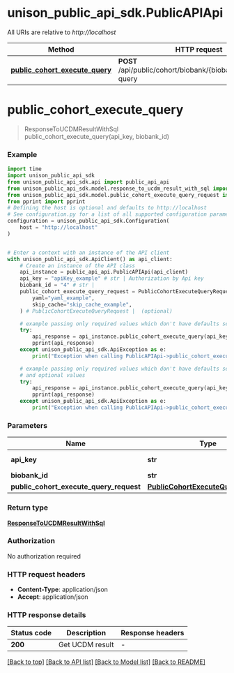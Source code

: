 # unison_public_api_sdk.PublicAPIApi

All URIs are relative to *http://localhost*

Method | HTTP request | Description
------------- | ------------- | -------------
[**public_cohort_execute_query**](PublicAPIApi.md#public_cohort_execute_query) | **POST** /api/public/cohort/biobank/{biobankId}/execute-query | 


# **public_cohort_execute_query**
> ResponseToUCDMResultWithSql public_cohort_execute_query(api_key, biobank_id)



### Example


```python
import time
import unison_public_api_sdk
from unison_public_api_sdk.api import public_api_api
from unison_public_api_sdk.model.response_to_ucdm_result_with_sql import ResponseToUCDMResultWithSql
from unison_public_api_sdk.model.public_cohort_execute_query_request import PublicCohortExecuteQueryRequest
from pprint import pprint
# Defining the host is optional and defaults to http://localhost
# See configuration.py for a list of all supported configuration parameters.
configuration = unison_public_api_sdk.Configuration(
    host = "http://localhost"
)


# Enter a context with an instance of the API client
with unison_public_api_sdk.ApiClient() as api_client:
    # Create an instance of the API class
    api_instance = public_api_api.PublicAPIApi(api_client)
    api_key = "apiKey_example" # str | Authorization by Api key
    biobank_id = "4" # str | 
    public_cohort_execute_query_request = PublicCohortExecuteQueryRequest(
        yaml="yaml_example",
        skip_cache="skip_cache_example",
    ) # PublicCohortExecuteQueryRequest |  (optional)

    # example passing only required values which don't have defaults set
    try:
        api_response = api_instance.public_cohort_execute_query(api_key, biobank_id)
        pprint(api_response)
    except unison_public_api_sdk.ApiException as e:
        print("Exception when calling PublicAPIApi->public_cohort_execute_query: %s\n" % e)

    # example passing only required values which don't have defaults set
    # and optional values
    try:
        api_response = api_instance.public_cohort_execute_query(api_key, biobank_id, public_cohort_execute_query_request=public_cohort_execute_query_request)
        pprint(api_response)
    except unison_public_api_sdk.ApiException as e:
        print("Exception when calling PublicAPIApi->public_cohort_execute_query: %s\n" % e)
```


### Parameters

Name | Type | Description  | Notes
------------- | ------------- | ------------- | -------------
 **api_key** | **str**| Authorization by Api key |
 **biobank_id** | **str**|  |
 **public_cohort_execute_query_request** | [**PublicCohortExecuteQueryRequest**](PublicCohortExecuteQueryRequest.md)|  | [optional]

### Return type

[**ResponseToUCDMResultWithSql**](ResponseToUCDMResultWithSql.md)

### Authorization

No authorization required

### HTTP request headers

 - **Content-Type**: application/json
 - **Accept**: application/json


### HTTP response details

| Status code | Description | Response headers |
|-------------|-------------|------------------|
**200** | Get UCDM result |  -  |

[[Back to top]](#) [[Back to API list]](../README.md#documentation-for-api-endpoints) [[Back to Model list]](../README.md#documentation-for-models) [[Back to README]](../README.md)

